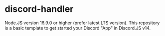 # discord-handler
 Node.JS version 16.9.0 or higher (prefer latest LTS version). This repository is a basic template to get started your Discord "App" in Discord.JS v14.
